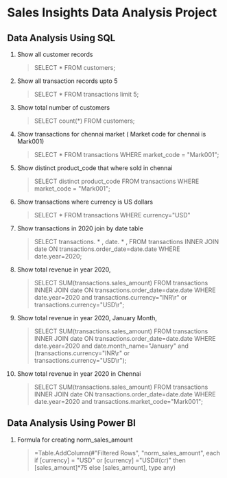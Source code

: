 # Sales Insights Data Analysis Project
## Data Analysis Using SQL
1. Show all customer records
   >SELECT * FROM customers;
2. Show all transaction records upto 5
   >SELECT * FROM transactions limit 5;
3. Show total number of customers
   >SELECT count(*) FROM customers;
4. Show transactions for chennai market ( Market code for chennai is Mark001)
   >SELECT * FROM  transactions WHERE market_code = "Mark001";
5. Show distinct product_code that where sold in chennai
   >SELECT distinct product_code FROM  transactions WHERE market_code = "Mark001";
6. Show transactions where currency is US dollars
   >SELECT * FROM transactions WHERE currency="USD"
7. Show transactions in 2020 join by date table
   >SELECT transactions. * , date. * , FROM transactions INNER JOIN date ON transactions.order_date=date.date WHERE date.year=2020;
8. Show total revenue in year 2020,
   >SELECT SUM(transactions.sales_amount) FROM transactions INNER JOIN date ON transactions.order_date=date.date WHERE date.year=2020 and transactions.currency="INR\r" or transactions.currency="USD\r";
9. Show total revenue in year 2020, January Month,
    >SELECT SUM(transactions.sales_amount) FROM transactions INNER JOIN date ON transactions.order_date=date.date WHERE date.year=2020 and date.month_name="January" and (transactions.currency="INR\r" or transactions.currency="USD\r");
10. Show total revenue in year 2020 in Chennai
    >SELECT SUM(transactions.sales_amount) FROM transactions INNER JOIN date ON transactions.order_date=date.date WHERE date.year=2020 and transactions.market_code="Mark001";
## Data Analysis Using Power BI 
  1. Formula for creating norm_sales_amount
     
     >=Table.AddColumn(#"Filtered Rows", "norm_sales_amount", each if [currency] = "USD" or [currency] ="USD#(cr)" then [sales_amount]*75 else [sales_amount], type any)
